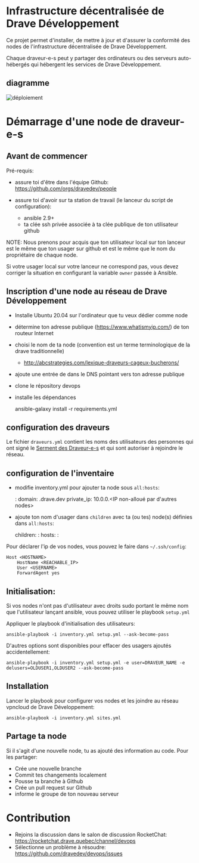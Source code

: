 # Infrastructure décentralisée de Drave Développement

Ce projet permet d'installer, de mettre à jour et d'assurer la conformité des nodes de l'infrastructure décentralisée de Drave Développement.

Chaque draveur-e-s peut y partager des ordinateurs ou des serveurs auto-hébergés qui hébergent les services de Drave Développement.

## diagramme

![déploiement](https://docs.google.com/drawings/d/e/2PACX-1vTa78mF1kfxvuAnbf4CuvN8c0V2arBZDebamzPuV3rOY3BiMqzobTFue9L4Z4jXE_NMHRQiIcCZbtAr/pub?w=960&h=720)

# Démarrage d'une node de draveur-e-s

## Avant de commencer

Pré-requis:

- assure toi d'être dans l'équipe Github: https://github.com/orgs/dravedev/people
- assure toi d'avoir sur ta station de travail (le lanceur du script de configuration):

  -  ansible 2.9+
  -  ta clée ssh privée associée à ta clée publique de ton utilisateur github

NOTE: Nous prenons pour acquis que ton utilisateur local sur ton lanceur est le même que ton usager sur github et est le même que le nom du propriétaire de chaque node.

Si votre usager local sur votre lanceur ne correspond pas, vous devez corriger la situation en configurant la variable `owner` passée à Ansible.

## Inscription d'une node au réseau de Drave Développement

* Installe Ubuntu 20.04 sur l'ordinateur que tu veux dédier comme node
* détermine ton adresse publique (https://www.whatismyip.com/) de ton routeur Internet
* choisi le nom de ta node (convention est un terme terminologique de la drave traditionnelle)
  * http://abcstrategies.com/lexique-draveurs-cageux-bucherons/
* ajoute une entrée de dans le DNS pointant vers ton adresse publique
* clone le répository devops
* installe les dépendances

    ansible-galaxy install -r requirements.yml

## configuration des draveurs

Le fichier `draveurs.yml` contient les noms des utilisateurs des personnes qui ont signé le [Serment des Draveur-e-s](https://serment.drave.dev) et qui sont autoriser à rejoindre le réseau.

## configuration de l'inventaire

* modifie inventory.yml pour ajouter ta node sous `all:hosts`:

     <HOSTNAME>:
       domain: <HOSTNAME>.drave.dev
       private_ip: 10.0.0.<IP non-alloué par d'autres nodes>

* ajoute ton nom d'usager dans `children` avec ta (ou tes) node(s) définies dans `all:hosts`:

  children:
    <USERNAME>:
      hosts:
        <HOSTNAME>:


Pour déclarer l'ip de vos nodes, vous pouvez le faire dans `~/.ssh/config`:

    Host <HOSTNAME>
        HostName <REACHABLE_IP>
        User <USERNAME>
        ForwardAgent yes

## Initialisation:

Si vos nodes n'ont pas d'utilisateur avec droits sudo portant le même nom que l'utilisateur lançant ansible, vous pouvez utiliser le playbook `setup.yml`

Appliquer le playbook d'initialisation des utilisateurs:

    ansible-playbook -i inventory.yml setup.yml --ask-become-pass

D'autres options sont disponibles pour effacer des usagers ajoutés accidentellement:

    ansible-playbook -i inventory.yml setup.yml -e user=DRAVEUR_NAME -e delusers=OLDUSER1,OLDUSER2 --ask-become-pass

## Installation

Lancer le playbook pour configurer vos nodes et les joindre au réseau vpncloud de Drave Développement:

    ansible-playbook -i inventory.yml sites.yml

## Partage ta node

Si il s'agit d'une nouvelle node, tu as ajouté des information au code. Pour les partager:

* Crée une nouvelle branche
* Commit tes changements localement
* Pousse ta branche à Github
* Crée un pull request sur Github
* informe le groupe de ton nouveau serveur

# Contribution

* Rejoins la discussion dans le salon de discussion RocketChat: https://rocketchat.drave.quebec/channel/devops
* Sélectionne un problème à résoudre: https://github.com/dravedev/devops/issues
